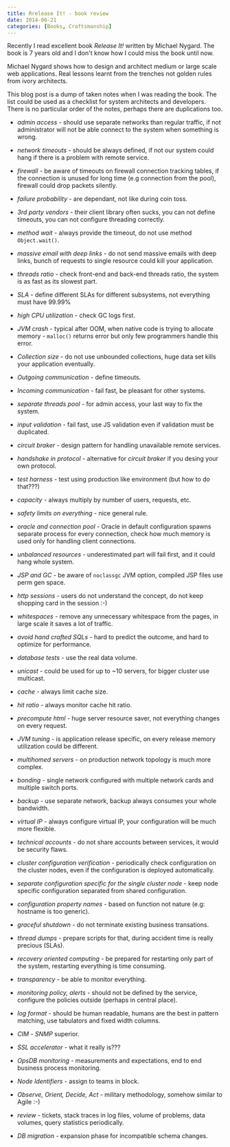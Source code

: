 ```yaml
---
title: Rrelease It! - book review
date: 2014-06-21
categories: [Books, Craftsmanship]
---
```


Recently I read excellent book _Release It!_ written by Michael Nygard. 
The book is 7 years old and I don't know how I could miss the book until now.   

Michael Nygard shows how to design and architect medium or large scale web applications. 
Real lessons learnt from the trenches not golden rules from ivory architects.

This blog post is a dump of taken notes when I was reading the book. 
The list could be used as a checklist for system architects and developers.
There is no particular order of the notes, perhaps there are duplications too.

* _admin access_ - should use separate networks than regular traffic, if not administrator will not be able connect to the system when something is wrong.

* _network timeouts_ - should be always defined, if not our system could hang if there is a problem with remote service.

* _firewall_ - be aware of timeouts on firewall connection tracking tables, if the connection is unused for long time (e.g connection from the pool), firewall could drop packets silently.

* _failure probability_ - are dependant, not like during coin toss.
 
* _3rd party vendors_ - their client library often sucks, you can not define timeouts, you can not configure threading correctly. 

* _method wait_ - always provide the timeout, do not use method ``Object.wait()``.

* _massive email with deep links_ - do not send massive emails with deep links, bunch of requests to single resource could kill your application.
 
* _threads ratio_ - check front-end and back-end threads ratio, the system is as fast as its slowest part.

* _SLA_ - define different SLAs for different subsystems, not everything must have 99.99%

* _high CPU utilization_ - check GC logs first.

* _JVM crash_ - typical after OOM, when native code is trying to allocate memory - ``malloc()`` returns error but only few programmers handle this error.

* _Collection size_ - do not use unbounded collections, huge data set kills your application eventually.

* _Outgoing communication_ - define timeouts.

* _Incoming communication_ - fail fast, be pleasant for other systems.

* _separate threads pool_ - for admin access, your last way to fix the system.

* _input validation_ - fail fast, use JS validation even if validation must be duplicated.

* _circuit braker_ - design pattern for handling unavailable remote services.

* _handshake in protocol_ - alternative for _circuit braker_ if you desing your own protocol.

* _test harness_ - test using production like environment (but how to do that???)

* _capacity_ - always multiply by number of users, requests, etc.

* _safety limits on everything_ - nice general rule.

* _oracle and connection pool_ - Oracle in default configuration spawns separate process for every connection, check how much memory is used only for handling client connections.

* _unbalanced resources_ - underestimated part will fail first, and it could hang whole system.

* _JSP and GC_ - be aware of ``noclassgc`` JVM option, compiled JSP files use perm gen space.

* _http sessions_ - users do not understand the concept, do not keep shopping card in the session :-)

* _whitespaces_ - remove any unnecessary whitespace from the pages, in large scale it saves a lot of traffic.

* _avoid hand crafted SQLs_ - hard to predict the outcome, and hard to optimize for performance.

* _database tests_ - use the real data volume.

* _unicast_ - could be used for up to ~10 servers, for bigger cluster use multicast.

* _cache_ - always limit cache size.

* _hit ratio_ - always monitor cache hit ratio.

* _precompute html_ - huge server resource saver, not everything changes on every request.

* _JVM tuning_ - is application release specific, on every release memory utilization could be different.

* _multihomed servers_ - on production network topology is much more complex.

* _bonding_ - single network configured with multiple network cards and multiple switch ports.

* _backup_ - use separate network, backup always consumes your whole bandwidth.

* _virtual IP_ - always configure virtual IP, your configuration will be much more flexible.

* _technical accounts_ - do not share accounts between services, it would be security flaws.

+ _cluster configuration verification_ - periodically check configuration on the cluster nodes, even if the configuration is deployed automatically.

* _separate configuration specific for the single cluster node_ - keep node specific configuration separated from shared configuration.

* _configuration property names_ - based on function not nature (e.g: hostname is too generic).

* _graceful shutdown_ - do not terminate existing business transations.

* _thread dumps_ - prepare scripts for that, during accident time is really precious (SLAs).
 
* _recovery oriented computing_ - be prepared for restarting only part of the system, restarting everything is time consuming.

* _transparency_ - be able to monitor everything.

* _monitoring policy, alerts_ - should not be defined by the service, configure the policies outside (perhaps in central place).

* _log format_ - should be human readable, humans are the best in pattern matching, use tabulators and fixed width columns.

* _CIM_ - _SNMP_ superior.

* _SSL accelerator_ - what it really is???

* _OpsDB monitoring_ - measurements and expectations, end to end business process monitoring.

* _Node Identifiers_ - assign to teams in block.

* _Observe, Orient, Decide, Act_ - military methodology, somehow similar to Agile :-)

* _review_ - tickets, stack traces in log files, volume of problems, data volumes, query statistics periodically.

* _DB migration_ - expansion phase for incompatible schema changes.
